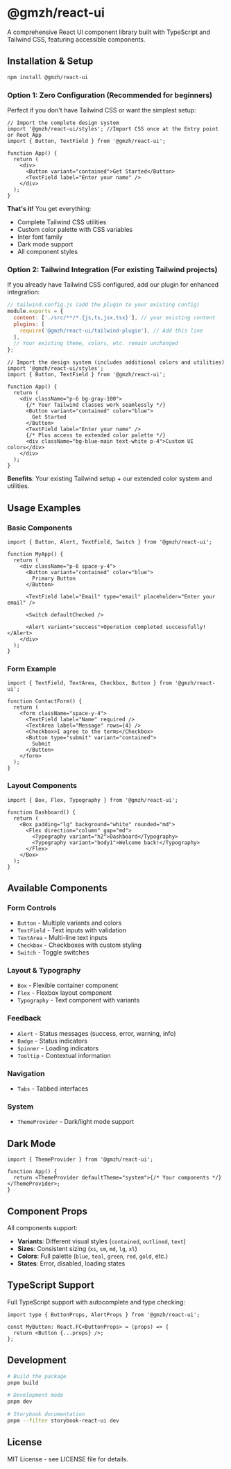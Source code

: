 # @gmzh/react-ui

A comprehensive React UI component library built with TypeScript and Tailwind CSS, featuring accessible components.

## Installation & Setup

```bash
npm install @gmzh/react-ui
```

### Option 1: Zero Configuration (Recommended for beginners)

Perfect if you don't have Tailwind CSS or want the simplest setup:

```tsx
// Import the complete design system
import '@gmzh/react-ui/styles'; //Import CSS once at the Entry point or Root App
import { Button, TextField } from '@gmzh/react-ui';

function App() {
  return (
    <div>
      <Button variant="contained">Get Started</Button>
      <TextField label="Enter your name" />
    </div>
  );
}
```

**That's it!** You get everything:

- Complete Tailwind CSS utilities
- Custom color palette with CSS variables
- Inter font family
- Dark mode support
- All component styles

### Option 2: Tailwind Integration (For existing Tailwind projects)

If you already have Tailwind CSS configured, add our plugin for enhanced integration:

```js
// tailwind.config.js (add the plugin to your existing config)
module.exports = {
  content: ['./src/**/*.{js,ts,jsx,tsx}'], // your existing content
  plugins: [
    require('@gmzh/react-ui/tailwind-plugin'), // Add this line
  ],
  // Your existing theme, colors, etc. remain unchanged
};
```

```tsx
// Import the design system (includes additional colors and utilities)
import '@gmzh/react-ui/styles';
import { Button, TextField } from '@gmzh/react-ui';

function App() {
  return (
    <div className="p-6 bg-gray-100">
      {/* Your Tailwind classes work seamlessly */}
      <Button variant="contained" color="blue">
        Get Started
      </Button>
      <TextField label="Enter your name" />
      {/* Plus access to extended color palette */}
      <div className="bg-blue-main text-white p-4">Custom UI colors</div>
    </div>
  );
}
```

**Benefits**: Your existing Tailwind setup + our extended color system and utilities.

## Usage Examples

### Basic Components

```tsx
import { Button, Alert, TextField, Switch } from '@gmzh/react-ui';

function MyApp() {
  return (
    <div className="p-6 space-y-4">
      <Button variant="contained" color="blue">
        Primary Button
      </Button>

      <TextField label="Email" type="email" placeholder="Enter your email" />

      <Switch defaultChecked />

      <Alert variant="success">Operation completed successfully!</Alert>
    </div>
  );
}
```

### Form Example

```tsx
import { TextField, TextArea, Checkbox, Button } from '@gmzh/react-ui';

function ContactForm() {
  return (
    <form className="space-y-4">
      <TextField label="Name" required />
      <TextArea label="Message" rows={4} />
      <Checkbox>I agree to the terms</Checkbox>
      <Button type="submit" variant="contained">
        Submit
      </Button>
    </form>
  );
}
```

### Layout Components

```tsx
import { Box, Flex, Typography } from '@gmzh/react-ui';

function Dashboard() {
  return (
    <Box padding="lg" background="white" rounded="md">
      <Flex direction="column" gap="md">
        <Typography variant="h2">Dashboard</Typography>
        <Typography variant="body1">Welcome back!</Typography>
      </Flex>
    </Box>
  );
}
```

## Available Components

### Form Controls

- `Button` - Multiple variants and colors
- `TextField` - Text inputs with validation
- `TextArea` - Multi-line text inputs
- `Checkbox` - Checkboxes with custom styling
- `Switch` - Toggle switches

### Layout & Typography

- `Box` - Flexible container component
- `Flex` - Flexbox layout component
- `Typography` - Text component with variants

### Feedback

- `Alert` - Status messages (success, error, warning, info)
- `Badge` - Status indicators
- `Spinner` - Loading indicators
- `Tooltip` - Contextual information

### Navigation

- `Tabs` - Tabbed interfaces

### System

- `ThemeProvider` - Dark/light mode support

## Dark Mode

```tsx
import { ThemeProvider } from '@gmzh/react-ui';

function App() {
  return <ThemeProvider defaultTheme="system">{/* Your components */}</ThemeProvider>;
}
```

## Component Props

All components support:

- **Variants**: Different visual styles (`contained`, `outlined`, `text`)
- **Sizes**: Consistent sizing (`xs`, `sm`, `md`, `lg`, `xl`)
- **Colors**: Full palette (`blue`, `teal`, `green`, `red`, `gold`, etc.)
- **States**: Error, disabled, loading states

## TypeScript Support

Full TypeScript support with autocomplete and type checking:

```tsx
import type { ButtonProps, AlertProps } from '@gmzh/react-ui';

const MyButton: React.FC<ButtonProps> = (props) => {
  return <Button {...props} />;
};
```

## Development

```bash
# Build the package
pnpm build

# Development mode
pnpm dev

# Storybook documentation
pnpm --filter storybook-react-ui dev
```

## License

MIT License - see LICENSE file for details.
